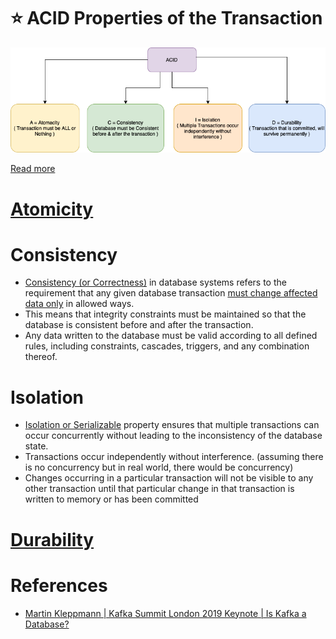 # :star: ACID Properties of the Transaction

![img.png](assets/ACID_Property_DBMS.drawio.png)

[Read more](https://www.geeksforgeeks.org/acid-properties-in-dbms/)
 
# [Atomicity](Atomicity.md)

# Consistency
- [Consistency (or Correctness)](https://www.geeksforgeeks.org/acid-properties-in-dbms/) in database systems refers to the requirement that any given database transaction [must change affected data only](https://en.wikipedia.org/wiki/Consistency_(database_systems)) in allowed ways.
- This means that integrity constraints must be maintained so that the database is consistent before and after the transaction.
- Any data written to the database must be valid according to all defined rules, including constraints, cascades, triggers, and any combination thereof.

# Isolation
- [Isolation or Serializable](https://www.geeksforgeeks.org/acid-properties-in-dbms/) property ensures that multiple transactions can occur concurrently without leading to the inconsistency of the database state.
- Transactions occur independently without interference. (assuming there is no concurrency but in real world, there would be concurrency)
- Changes occurring in a particular transaction will not be visible to any other transaction until that particular change in that transaction is written to memory or has been committed

# [Durability](Durability.md)

# References
- [Martin Kleppmann | Kafka Summit London 2019 Keynote | Is Kafka a Database?](https://youtu.be/BuE6JvQE_CY)